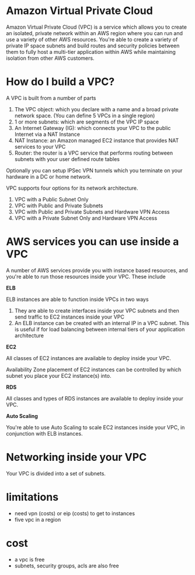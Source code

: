 Amazon Virtual Private Cloud
============================

Amazon Virtual Private Cloud (VPC) is a service which allows you to create an isolated, private network within an AWS region where you can run and use a variety of other AWS resources. You're able to create a variety of private IP space subnets and build routes and security policies between them to fully host a multi-tier application within AWS while maintaining isolation from other AWS customers.

How do I build a VPC?
=====================

A VPC is built from a number of parts

1. The VPC object: which you declare with a name and a broad private network space. (You can define 5 VPCs in a single region)
2. 1 or more subnets: which are segments of the VPC IP space
3. An Internet Gateway (IG): which connects your VPC to the public Internet via a NAT Instance
4. NAT Instance: an Amazon managed EC2 instance that provides NAT services to your VPC
5. Router: the router is a VPC service that performs routing between subnets with your user defined route tables

Optionally you can setup IPSec VPN tunnels which you terminate on your hardware in a DC or home network.

VPC supports four options for its network architecture.

1. VPC with a Public Subnet Only
2. VPC with Public and Private Subnets
3. VPC with Public and Private Subnets and Hardware VPN Access
4. VPC with a Private Subnet Only and Hardware VPN Access

AWS services you can use inside a VPC
=====================================

A number of AWS services provide you with instance based resources, and you're able to run those resources inside your VPC. These include

__ELB__

ELB instances are able to function inside VPCs in two ways

1. They are able to create interfaces inside your VPC subnets and then send traffic to EC2 instances inside your VPC
2. An ELB instance can be created with an internal IP in a VPC subnet. This is useful if for load balancing between internal tiers of your application architecture

__EC2__

All classes of EC2 instances are available to deploy inside your VPC.

Availability Zone placement of EC2 instances can be controlled by which subnet you place your EC2 instance(s) into.

__RDS__

All classes and types of RDS instances are available to deploy inside your VPC.

__Auto Scaling__

You're able to use Auto Scaling to scale EC2 instances inside your VPC, in conjunction with ELB instances.

Networking inside your VPC
==========================

Your VPC is divided into a set of subnets. 


# limitations
* need vpn (costs) or eip (costs) to get to instances 
* five vpc in a region

# cost
* a vpc is free
* subnets, security groups, acls are also free
